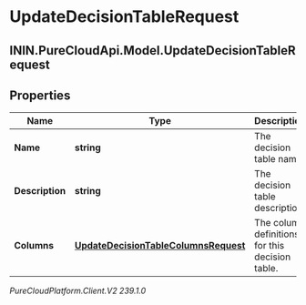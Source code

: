 # UpdateDecisionTableRequest

## ININ.PureCloudApi.Model.UpdateDecisionTableRequest

## Properties

|Name | Type | Description | Notes|
|------------ | ------------- | ------------- | -------------|
| **Name** | **string** | The decision table name. | [optional] |
| **Description** | **string** | The decision table description. | [optional] |
| **Columns** | [**UpdateDecisionTableColumnsRequest**](UpdateDecisionTableColumnsRequest) | The column definitions for this decision table. | [optional] |



_PureCloudPlatform.Client.V2 239.1.0_
